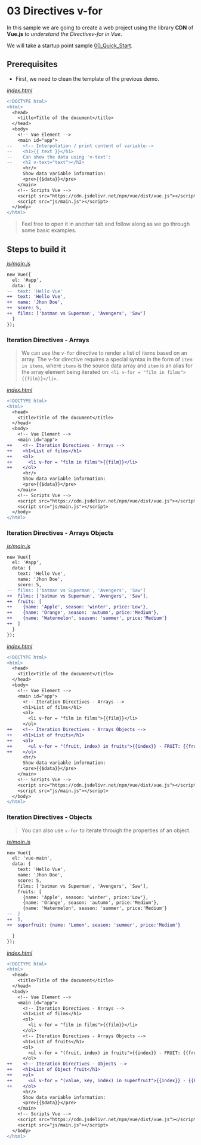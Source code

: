 # 03 Directives v-for

In this sample we are going to create a web project using the library **CDN** of **Vue.js** _to understand the Directivev-for in Vue_.

We will take a startup point sample [00_Quick_Start](../00_Quick_Start/).

## Prerequisites

* First, we need to clean the template of the previous demo.

_[index.html](./index.html)_
```diff
<!DOCTYPE html>
<html>
  <head>
    <title>Title of the document</title>
  </head>
  <body>
    <!-- Vue Element -->  
    <main id="app">
--    <!-- Interpolation / print content of variable-->
--    <h1>{{ text }}</h1>
--    Can show the data using 'v-text':
--    <h2 v-text="text"></h2>
      <hr/>
      Show data variable information:
      <pre>{{$data}}</pre> 
    </main>
    <!-- Scripts Vue -->
    <script src="https://cdn.jsdelivr.net/npm/vue/dist/vue.js"></script>
    <script src="js/main.js"></script>
  </body>
</html>
```

> Feel free to open it in another tab and follow along as we go through some basic examples.

## Steps to build it

_[js/main.js](./js/main.js)_
```diff
new Vue({
  el: '#app',
  data: {
--  text: 'Hello Vue'
++  text: 'Hello Vue',
++  name: 'Jhon Doe',
++  score: 5,
++  films: ['batman vs Superman', 'Avengers', 'Saw']
  }
});
```

### Iteration Directives - Arrays

> We can use the `v-for` directive to render a list of items based on an array. The v-for directive requires a special syntax in the form of `item in items`, where `items` is the source data array and `item` is an alias for the array element being iterated on: `<li v-for = "film in films">{{film}}</li>`.

_[index.html](./index.html)_
```diff
<!DOCTYPE html>
<html>
  <head>
    <title>Title of the document</title>
  </head>
  <body>
    <!-- Vue Element -->
    <main id="app">
++    <!-- Iteration Directives - Arrays -->
++    <h1>List of films</h1>
++    <ol>
++      <li v-for = "film in films">{{film}}</li>
++    </ol>
      <hr/>
      Show data variable information:
      <pre>{{$data}}</pre>    
    </main>  
    <!-- Scripts Vue -->
    <script src="https://cdn.jsdelivr.net/npm/vue/dist/vue.js"></script>
    <script src="js/main.js"></script>
  </body>
</html>
```

### Iteration Directives - Arrays Objects

_[js/main.js](./js/main.js)_
```diff
new Vue({
  el: '#app',
  data: {
    text: 'Hello Vue',
    name: 'Jhon Doe',
    score: 5,
--  films: ['batman vs Superman', 'Avengers', 'Saw']
++  films: ['batman vs Superman', 'Avengers', 'Saw'],
++  fruits: [
++    {name: 'Apple', season: 'winter', price:'Low'},
++    {name: 'Orange', season: 'autumn', price:'Medium'},
++    {name: 'Watermelon', season: 'summer', price:'Medium'}
++  ]
  }
});
```

_[index.html](./index.html)_
```diff
<!DOCTYPE html>
<html>
  <head>
    <title>Title of the document</title>
  </head>
  <body>
    <!-- Vue Element -->
    <main id="app">
      <!-- Iteration Directives - Arrays -->
      <h1>List of films</h1>
      <ol>
        <li v-for = "film in films">{{film}}</li>
      </ol>
++    <!-- Iteration Directives - Arrays Objects -->
++    <h1>List of fruits</h1>
++    <ol>
++      <ul v-for = "(fruit, index) in fruits">{{index}} - FRUIT: {{fruit.name}} - Seadon: {{fruit.season}} - Price: {{fruit.price}}</ul>
++    </ol>
      <hr/>
      Show data variable information:
      <pre>{{$data}}</pre>
    </main>
    <!-- Scripts Vue -->
    <script src="https://cdn.jsdelivr.net/npm/vue/dist/vue.js"></script>
    <script src="js/main.js"></script>
  </body>
</html>
```

### Iteration Directives - Objects

> You can also use `v-for` to iterate through the properties of an object. 

_[js/main.js](./js/main.js)_
```diff
new Vue({
  el: 'vue-main',
  data: {
    text: 'Hello Vue',
    name: 'Jhon Doe',
    score: 5,
    films: ['batman vs Superman', 'Avengers', 'Saw'],
    fruits: [
      {name: 'Apple', season: 'winter', price:'Low'},
      {name: 'Orange', season: 'autumn', price:'Medium'},
      {name: 'Watermelon', season: 'summer', price:'Medium'}
--  ]
++  ],
++  superfruit: {name: 'Lemon', season: 'summer', price:'Medium'}

  }
});
```

_[index.html](./index.html)_
```diff
<!DOCTYPE html>
<html>
  <head>
    <title>Title of the document</title>
  </head>
  <body>
    <!-- Vue Element -->
    <main id="app">
      <!-- Iteration Directives - Arrays -->
      <h1>List of films</h1>
      <ol>
        <li v-for = "film in films">{{film}}</li>
      </ol>
      <!-- Iteration Directives - Arrays Objects -->
      <h1>List of fruits</h1>
      <ol>
        <ul v-for = "(fruit, index) in fruits">{{index}} - FRUIT: {{fruit.name}} - Seadon: {{fruit.season}} - Price: {{fruit.price}}</ul>
      </ol>
++    <!-- Iteration Directives - Objects -->
++    <h1>List of Object fruit</h1>
++    <ol>
++      <ul v-for = "(value, key, index) in superfruit">{{index}} - {{key}} - {{value}}</ul>
++    </ol>
      <hr/>
      Show data variable information:
      <pre>{{$data}}</pre>
    </main>
    <!-- Scripts Vue -->
    <script src="https://cdn.jsdelivr.net/npm/vue/dist/vue.js"></script>
    <script src="js/main.js"></script>
  </body>
</html>
```